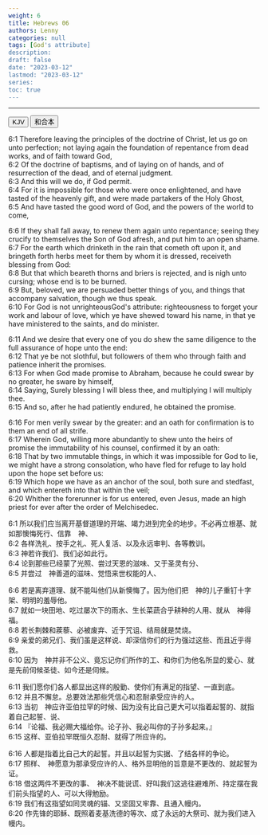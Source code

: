 ```yaml
---
weight: 6
title: Hebrews 06
authors: Lenny
categories: null
tags: [God's attribute]
description: 
draft: false
date: "2023-03-12"
lastmod: "2023-03-12"
series:
toc: true
---
```



<!--more-->
---

<!-- Tab links -->
<div class="tab">
  <button class="tablinks active" onclick="tablabel(event, 'english')">KJV</button>
  <button class="tablinks" onclick="tablabel(event, 'chinese')">和合本</button>
  
</div>

<!-- Tab content -->
<div id="english" class="tabcontent" style="display:block">

6:1 Therefore leaving the principles of the doctrine of Christ, let us go on unto perfection; not laying again the foundation of repentance from dead works, and of faith toward God,  
6:2 Of the doctrine of baptisms, and of laying on of hands, and of resurrection of the dead, and of eternal judgment.  
6:3 And this will we do, if God permit.  
6:4 For it is impossible for those who were once enlightened, and have tasted of the heavenly gift, and were made partakers of the Holy Ghost,  
6:5 And have tasted the good word of God, and the powers of the world to come,  

6:6 If they shall fall away, to renew them again unto repentance; seeing they crucify to themselves the Son of God afresh, and put him to an open shame.  
6:7 For the earth which drinketh in the rain that cometh oft upon it, and bringeth forth herbs meet for them by whom it is dressed, receiveth blessing from God:  
6:8 But that which beareth thorns and briers is rejected, and is nigh unto cursing; whose end is to be burned.  
6:9 But, beloved, we are persuaded better things of you, and things that accompany salvation, though we thus speak.  
6:10 For God is not unrighteous<label for="righteous" class="margin-toggle sidenote-number"></label><span class="sidenote">God's attribute: righteousness</span> to forget your work and labour of love, which ye have shewed toward his name, in that ye have ministered to the saints, and do minister.  

6:11 And we desire that every one of you do shew the same diligence to the full assurance of hope unto the end:  
6:12 That ye be not slothful, but followers of them who through faith and patience inherit the promises.  
6:13 For when God made promise to Abraham, because he could swear by no greater, he sware by himself,  
6:14 Saying, Surely blessing I will bless thee, and multiplying I will multiply thee.  
6:15 And so, after he had patiently endured, he obtained the promise.  

6:16 For men verily swear by the greater: and an oath for confirmation is to them an end of all strife.  
6:17 Wherein God, willing more abundantly to shew unto the heirs of promise the immutability of his counsel, confirmed it by an oath:  
6:18 That by two immutable things, in which it was impossible for God to lie, we might have a strong consolation, who have fled for refuge to lay hold upon the hope set before us:  
6:19 Which hope we have as an anchor of the soul, both sure and stedfast, and which entereth into that within the veil;  
6:20 Whither the forerunner is for us entered, even Jesus, made an high priest for ever after the order of Melchisedec.  


</div>

<div id="chinese" class="tabcontent">

6:1 所以我们应当离开基督道理的开端、竭力进到完全的地步。不必再立根基、就如那懊悔死行、信靠　神、  
6:2 各样洗礼、按手之礼、死人复活、以及永远审判、各等教训。  
6:3 神若许我们、我们必如此行。  
6:4 论到那些已经蒙了光照、尝过天恩的滋味、又于圣灵有分、  
6:5 并尝过　神善道的滋味、觉悟来世权能的人、  
 
6:6 若是离弃道理、就不能叫他们从新懊悔了。因为他们把　神的儿子重钉十字架、明明的羞辱他。  
6:7 就如一块田地、吃过屡次下的雨水、生长菜蔬合乎耕种的人用、就从　神得福。  
6:8 若长荆棘和蒺藜、必被废弃、近于咒诅、结局就是焚烧。  
6:9 亲爱的弟兄们、我们虽是这样说、却深信你们的行为强过这些、而且近乎得救。  
6:10 因为　神并非不公义、竟忘记你们所作的工、和你们为他名所显的爱心、就是先前伺候圣徒、如今还是伺候。  
 
6:11 我们愿你们各人都显出这样的殷勤、使你们有满足的指望、一直到底。  
6:12 并且不懈怠。总要效法那些凭信心和忍耐承受应许的人。  
6:13 当初　神应许亚伯拉罕的时候、因为没有比自己更大可以指着起誓的、就指着自己起誓、说、  
6:14 『论福、我必赐大福给你。论子孙、我必叫你的子孙多起来。』  
6:15 这样、亚伯拉罕既恒久忍耐、就得了所应许的。  
 
6:16 人都是指着比自己大的起誓。并且以起誓为实据、了结各样的争论。  
6:17 照样、　神愿意为那承受应许的人、格外显明他的旨意是不更改的、就起誓为证。  
6:18 借这两件不更改的事、　神决不能说谎、好叫我们这逃往避难所、持定摆在我们前头指望的人、可以大得勉励。  
6:19 我们有这指望如同灵魂的锚、又坚固又牢靠、且通入幔内。  
6:20 作先锋的耶稣、既照着麦基洗德的等次、成了永远的大祭司、就为我们进入幔内。  
</div>